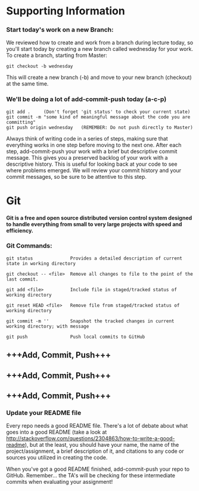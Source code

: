 # Supporting Information

### Start today's work on a new Branch:

We reviewed how to create and work from a branch during lecture today, so you'll start today by creating a new branch called wednesday for your work. To create a branch, starting from Master:

`git checkout -b wednesday`

This will create a new branch (-b) and move to your new branch (checkout) at the same time.

### We'll be doing a lot of add-commit-push today (a-c-p)

    git add .     (Don't forget 'git status' to check your current state)
    git commit -m "some kind of meaningful message about the code you are committing"
    git push origin wednesday   (REMEMBER: Do not push directly to Master)

Always think of writing code in a series of steps, making sure that everything works in one step before moving to the next one. After each step, add-commit-push your work with a brief but descriptive commit message. This gives you a preserved backlog of your work with a descriptive history. This is useful for looking back at your code to see where problems emerged. We will review your commit history and your commit messages, so be sure to be attentive to this step.

# Git
#### Git is a free and open source distributed version control system designed to handle everything from small to very large projects with speed and efficiency.

### Git Commands:
    git status              Provides a detailed description of current state in working directory

    git checkout -- <file>  Remove all changes to file to the point of the last commit.

    git add <file>          Include file in staged/tracked status of working directory

    git reset HEAD <file>   Remove file from staged/tracked status of working directory

    git commit -m ''        Snapshot the tracked changes in current working directory; with message

    git push                Push local commits to GitHub



## +++Add, Commit, Push+++
## +++Add, Commit, Push+++
## +++Add, Commit, Push+++


### Update your README file

Every repo needs a good README file. There's a lot of debate about what goes into a good README (take a look at http://stackoverflow.com/questions/2304863/how-to-write-a-good-readme), but at the least, you should have your name, the name of the project/assignment, a brief description of it, and citations to any code or sources you utilized in creating the code.

When you've got a good README finished, add-commit-push your repo to GitHub. Remember... the TA's will be checking for these intermediate commits when evaluating your assignment!

